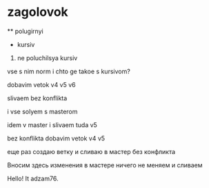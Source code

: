 # zagolovok

** polugirnyi

* kursiv

1. ne poluchilsya kursiv

vse s nim norm
i chto ge takoe s kursivom?

dobavim vetok v4 v5 v6

slivaem bez konflikta

i vse solyem s masterom

idem v master i slivaem tuda v5 

bez konflikta
dobavim vetok v4 v5 

еще раз создаю ветку и сливаю в мастер без конфликта

Вносим здесь изменения в мастере ничего не меняем и сливаем

Hello! It adzam76.

